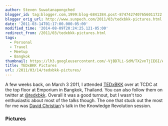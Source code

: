 ```yaml
---
author: Steven Suwatanapongched
blogger_id: tag:blogger.com,1999:blog-6841384.post-8747427407656011722
blogger_orig_url: http://www.sunpech.com/2011/03/tedxbkk-pictures.html
date: '2011-03-14T01:17:00.000-05:00'
modified_time: '2014-08-09T20:24:25.121-05:00'
redirect_from: /2011/03/tedxbkk-pictures.html
tags:
  - Personal
  - Travel
  - Meetup
  - Bangkok
thumbnail: https://lh3.googleusercontent.com/-VjBD7Li-SdM/TX2vnTjIE6I/AAAAAAAAhxo/QvaAmkTLvpM/s600/IMG_20110303_134105.jpg
title: TEDxBKK Pictures
url: /2011/03/14/tedxbkk-pictures/
---
```



A few weeks back, on March 3 2011, I attended <a href="http://www.tedxbkk.com/">TEDxBKK</a> over at TCDC at the top floor at Emporium in Bangkok, Thailand. You can also follow them on twitter at <a href="http://twitter.com/#!/tedxbkk">@tedxbkk</a>. Overall it was a good turnout, but I wasn't too enthusiastic about most of the talks though. The one that stuck out the most for me was <a href="http://en.wikipedia.org/wiki/David_Christian_(historian)">David Christian</a>'s talk in the Knowledge Revolution session.  

### Pictures

<a href="https://lh3.googleusercontent.com/-VjBD7Li-SdM/TX2vnTjIE6I/AAAAAAAAhxo/QvaAmkTLvpM/s1600/IMG_20110303_134105.jpg" alt="" imageanchor="1"><img   border="0" src="https://lh3.googleusercontent.com/-VjBD7Li-SdM/TX2vnTjIE6I/AAAAAAAAhxo/QvaAmkTLvpM/s400/IMG_20110303_134105.jpg" alt=""  /></a> 

<a href="https://lh3.googleusercontent.com/-e_OVh9bNEcA/TX2vrg6_geI/AAAAAAAAhxs/P56SvF0Shqg/s1600/IMG_20110303_134212.jpg" alt="" imageanchor="1"><img   border="0" src="https://lh3.googleusercontent.com/-e_OVh9bNEcA/TX2vrg6_geI/AAAAAAAAhxs/P56SvF0Shqg/s400/IMG_20110303_134212.jpg" alt="" /></a> 

<a href="https://lh6.googleusercontent.com/-_o_4cZBw2Y8/TX2vwyt18II/AAAAAAAAhxw/KwJImHvnFrY/s1600/IMG_20110303_134858.jpg" alt="" imageanchor="1"><img   border="0"  src="https://lh6.googleusercontent.com/-_o_4cZBw2Y8/TX2vwyt18II/AAAAAAAAhxw/KwJImHvnFrY/s400/IMG_20110303_134858.jpg" alt="" /></a> 

<a href="https://lh3.googleusercontent.com/-EnAX-jFveok/TX2v1Z6gFDI/AAAAAAAAhx0/WtvOIZehKRA/s1600/IMG_20110303_143234.jpg" alt="" imageanchor="1"><img   border="0" src="https://lh3.googleusercontent.com/-EnAX-jFveok/TX2v1Z6gFDI/AAAAAAAAhx0/WtvOIZehKRA/s400/IMG_20110303_143234.jpg" alt="" /></a> 
